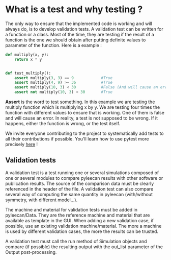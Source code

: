# What is a test and why testing ?

The only way to ensure that the implemented code is working and will always do, is to develop validation tests.
A validation test can be written for a function or a class. Most of the time, they are testing if the result of a function is the one we should obtain after
putting definite values to parameter of the function. Here is a example :

```py
def multiply(x, y):
    return x * y


def test_multiply():
    assert multiply(3, 3) == 9            #True
    assert multiply(4, 9) >= 36           #True
    assert multiply(10, 3) < 30           #False (And will cause an error that stops your program)
    assert not multiply(10, 3) < 30       #True
```

__Assert__ is the word to test something. In this example we are testing the multiply function which is multiplying x by y. We are testing four times the function 
with different values to ensure that is working. One of them is false and will cause an error. In reality, a test is not supposed to be wrong.
If it happens, either the function is wrong, or the test itself.

We invite everyone contributing to the project to systematically add tests to all their contributions if possible. 
You'll learn how to use pytest more precisely [here](https://google.com) !

## Validation tests

A validation test is a test running one or several simulations composed of one or several modules to compare pyleecan results with other software or publication results. The source of the comparison data must be clearly referenced in the header of the file. A validation test can also compare several way of computing the same quantity in pyleecan (with/without symmetry, with different model…).

The machine and material for validation tests must be added in pyleecan/Data. They are the reference machine and material that are available as template in the GUI. When adding a new validation case, if possible, use an existing validation machine/material. The more a machine is used by different validation cases, the more the results can be trusted.

A validation test must call the run method of Simulation objects and compare (if possible) the resulting output with the out_list parameter of the Output post-processing.
